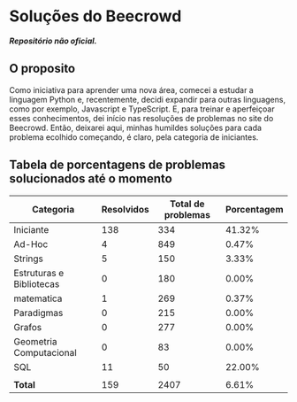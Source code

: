 # Soluções do Beecrowd
***Repositório não oficial.***

## O proposito

Como iniciativa para aprender uma nova área, comecei a estudar a linguagem Python e, recentemente, decidi expandir para outras linguagens, como por exemplo, Javascript e TypeScript. E, para treinar e aperfeiçoar esses conhecimentos, dei início nas resoluções de problemas no site do Beecrowd. Então, deixarei aqui, minhas humildes soluções para cada problema ecolhido começando, é claro, pela categoria de iniciantes.

## Tabela de porcentagens de problemas solucionados até o momento

| Categoria                | Resolvidos | Total de problemas | Porcentagem |
| ----------------------- | --------- | ------------------ | ----------- |
| Iniciante                 |          138 |                334 |     41.32% |
| Ad-Hoc                    |            4 |                849 |      0.47% |
| Strings                   |            5 |                150 |      3.33% |
| Estruturas e Bibliotecas  |            0 |                180 |      0.00% |
| matematica                |            1 |                269 |      0.37% |
| Paradigmas                |            0 |                215 |      0.00% |
| Grafos                    |            0 |                277 |      0.00% |
| Geometria Computacional   |            0 |                 83 |      0.00% |
| SQL                       |           11 |                 50 |     22.00% |
|                         |              |                    |             |
| **Total**               |          159 |               2407 |      6.61% |
